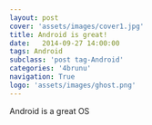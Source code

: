 ```yaml
---
layout: post
cover: 'assets/images/cover1.jpg'
title: Android is great!
date:   2014-09-27 14:00:00
tags: Android
subclass: 'post tag-Android'
categories: '4brunu'
navigation: True
logo: 'assets/images/ghost.png'
---
```


Android is a great OS
